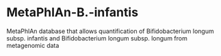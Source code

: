 # MetaPhlAn-B.-infantis
MetaPhlAn database that allows quantification of Bifidobacterium longum subsp. infantis and Bifidobacterium longum subsp. longum from metagenomic data
